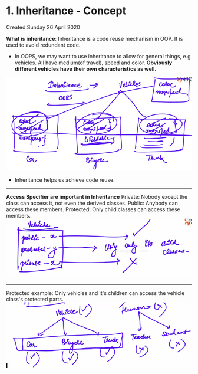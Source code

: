 # 1. Inheritance - Concept
Created Sunday 26 April 2020

**What is inheritance**: Inheritance is a code reuse mechanism in OOP. It is used to avoid redundant code.


* In OOPS, we may want to use inheritance to allow for general things, e.g vehicles. All have medium(of travel), speed and color. **Obviously different vehicles have their own characteristics as well.**

![](./1._Inheritance_-_Concept/Selection_104.png)

* Inheritance helps us achieve code reuse.


*****

**Access Specifier are important in Inheritance**
Private: Nobody except the class can access it, not even the derived classes. 
Public: Anybody can access these members.
Protected: Only child classes can access these members.
![](./1._Inheritance_-_Concept/Selection_105.png)

*****

Protected example: Only vehicles and it's children can access the vehicle class's protected parts.
![](./1._Inheritance_-_Concept/Selection_106.png)

